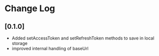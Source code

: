 # Change Log

## [0.1.0]

- Added setAccessToken and setRefreshToken methods to save in local storage
- improved internal handling of baseUrl

